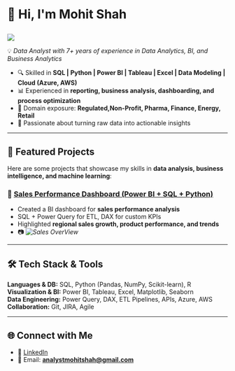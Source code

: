 # 👋 Hi, I'm Mohit Shah  <p align="right">
<p align="left">
  <a href="[YOUR_PUBLIC_LINK](https://docs.google.com/forms/d/1RsM2frP3BBYDT3sLz8bvUtzeADNVWIopj1dEwCA65wc/edit)" target="_blank">
    <img src="https://img.shields.io/badge/Feedback-blue?style=for-the-badge&logo=googleforms" />
  </a>
</p>


💡 *Data Analyst with 7+ years of experience in Data Analytics, BI, and Business Analytics*  

- 🔍 Skilled in **SQL | Python | Power BI | Tableau | Excel | Data Modeling | Cloud (Azure, AWS)**
- 📊 Experienced in **reporting, business analysis, dashboarding, and process optimization**
- 🏥 Domain exposure: **Regulated,Non-Profit, Pharma, Finance, Energy, Retail**
- 🚀 Passionate about turning raw data into actionable insights  

---

## 📌 Featured Projects

Here are some projects that showcase my skills in **data analysis, business intelligence, and machine learning**:

### 🔹 [Sales Performance Dashboard (Power BI + SQL + Python)](https://github.com/mohitshah/sales-performance-dashboard)
- Created a BI dashboard for **sales performance analysis**  
- SQL + Power Query for ETL, DAX for custom KPIs  
- Highlighted **regional sales growth, product performance, and trends**  
- 📷 *![Sales OverView](https://github.com/user-attachments/assets/5a58842e-76a7-482e-848d-08178489a225)*

---

## 🛠️ Tech Stack & Tools

**Languages & DB:** SQL, Python (Pandas, NumPy, Scikit-learn), R  
**Visualization & BI:** Power BI, Tableau, Excel, Matplotlib, Seaborn  
**Data Engineering:** Power Query, DAX, ETL Pipelines, APIs, Azure, AWS  
**Collaboration:** Git, JIRA, Agile  

---

## 🌐 Connect with Me

- 💼 [LinkedIn](https://www.linkedin.com/in/analystmohitshah/)  
- 📧 Email: **analystmohitshah@gmail.com** 

